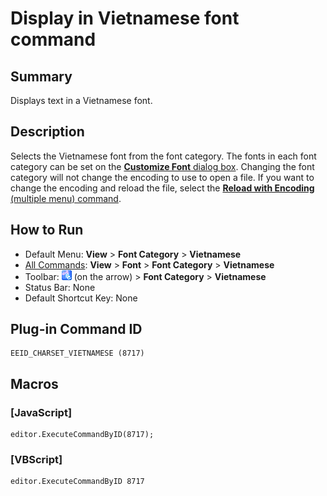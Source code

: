 # Display in Vietnamese font command

## Summary

Displays text in a Vietnamese font.

## Description

Selects the Vietnamese font from the font category. The fonts in each font
category can be set on the [**Customize Font** dialog box](../../dlg/properties/font/index).
Changing the font category will not change the encoding to use to open a
file. If you want to change the encoding and reload the file, select the
[**Reload with Encoding** (multiple menu) command](../file/file_reload_defined).

## How to Run

- Default Menu: **View** \> **Font Category** > **Vietnamese**
- [All Commands](../tools/all_commands): **View** \> **Font** >
**Font Category** > **Vietnamese**
- Toolbar: ![](../../images/fontpopup.png)
(on the arrow) > **Font Category** \> **Vietnamese**
- Status Bar: None
- Default Shortcut Key: None

## Plug-in Command ID

```
EEID_CHARSET_VIETNAMESE (8717)
```

## Macros

### \[JavaScript\]

```
editor.ExecuteCommandByID(8717);
```

### \[VBScript\]

```
editor.ExecuteCommandByID 8717
```
